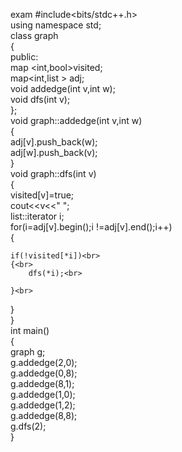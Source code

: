 

exam
#include<bits/stdc++.h><br>
using namespace std;<br>
class graph<br>
{<br>
	public:<br>
	map <int,bool>visited;<br>
	map<int,list<int> > adj;<br>
	void addedge(int v,int w);<br>
	void dfs(int v);	<br>
};<br>
void graph::addedge(int v,int w)<br>
{<br>
	adj[v].push_back(w);<br>
	adj[w].push_back(v);<br>
}<br>
void graph::dfs(int v)<br>
{<br>
	visited[v]=true;<br>
	cout<<v<<" ";<br>
	list<int>::iterator i;<br>
	for(i=adj[v].begin();i !=adj[v].end();i++)<br>
	{<br>
	
	if(!visited[*i])<br>
	{<br>
		dfs(*i);<br>
		
	}<br>
}<br>
}<br>
int main()<br>
{<br>
	 graph g;<br>
	g.addedge(2,0);<br>
	g.addedge(0,8);<br>
	g.addedge(8,1);<br>
	g.addedge(1,0);<br>
	g.addedge(1,2);<br>
	g.addedge(8,8);<br>
	g.dfs(2);<br>
}
